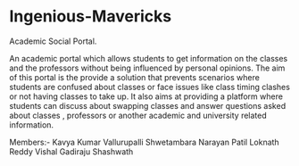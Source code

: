 # Ingenious-Mavericks

Academic Social Portal.


An academic portal which allows students to get information on the classes and the professors without being influenced by personal opinions. 
The aim of this portal is the provide a solution that prevents scenarios where students are confused about classes or face issues like  class timing clashes or not having classes to take up.
It also aims at providing a platform where students can discuss about swapping classes and answer questions asked about classes , professors or another academic and university related information.



Members:-
Kavya Kumar Vallurupalli
Shwetambara Narayan Patil
Loknath Reddy
Vishal Gadiraju
Shashwath 

